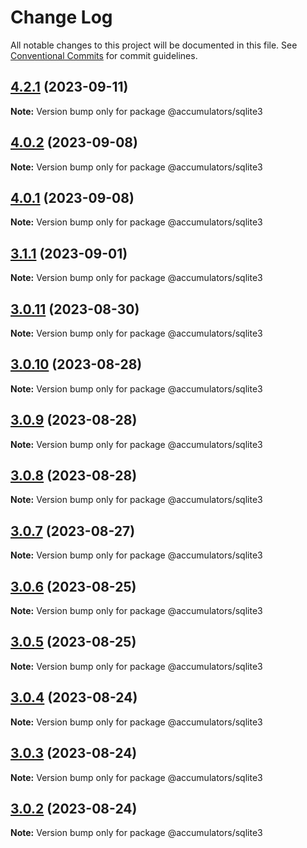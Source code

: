 # Change Log

All notable changes to this project will be documented in this file.
See [Conventional Commits](https://conventionalcommits.org) for commit guidelines.

## [4.2.1](https://github.com/HerodotusDev/accumulators/compare/v4.2.0...v4.2.1) (2023-09-11)

**Note:** Version bump only for package @accumulators/sqlite3





## [4.0.2](https://github.com/HerodotusDev/accumulators/compare/v4.0.1...v4.0.2) (2023-09-08)

**Note:** Version bump only for package @accumulators/sqlite3





## [4.0.1](https://github.com/HerodotusDev/accumulators/compare/v4.0.0...v4.0.1) (2023-09-08)

**Note:** Version bump only for package @accumulators/sqlite3





## [3.1.1](https://github.com/HerodotusDev/accumulators/compare/v3.1.0...v3.1.1) (2023-09-01)

**Note:** Version bump only for package @accumulators/sqlite3





## [3.0.11](https://github.com/HerodotusDev/accumulators/compare/v3.0.10...v3.0.11) (2023-08-30)

**Note:** Version bump only for package @accumulators/sqlite3





## [3.0.10](https://github.com/HerodotusDev/accumulators/compare/v3.0.9...v3.0.10) (2023-08-28)

**Note:** Version bump only for package @accumulators/sqlite3





## [3.0.9](https://github.com/HerodotusDev/accumulators/compare/v3.0.8...v3.0.9) (2023-08-28)

**Note:** Version bump only for package @accumulators/sqlite3





## [3.0.8](https://github.com/HerodotusDev/accumulators/compare/v3.0.7...v3.0.8) (2023-08-28)

**Note:** Version bump only for package @accumulators/sqlite3





## [3.0.7](https://github.com/HerodotusDev/accumulators/compare/v3.0.6...v3.0.7) (2023-08-27)

**Note:** Version bump only for package @accumulators/sqlite3





## [3.0.6](https://github.com/HerodotusDev/accumulators/compare/v3.0.5...v3.0.6) (2023-08-25)

**Note:** Version bump only for package @accumulators/sqlite3





## [3.0.5](https://github.com/HerodotusDev/accumulators/compare/v3.0.4...v3.0.5) (2023-08-25)

**Note:** Version bump only for package @accumulators/sqlite3





## [3.0.4](https://github.com/HerodotusDev/accumulators/compare/v3.0.3...v3.0.4) (2023-08-24)

**Note:** Version bump only for package @accumulators/sqlite3





## [3.0.3](https://github.com/HerodotusDev/accumulators/compare/v3.0.2...v3.0.3) (2023-08-24)

**Note:** Version bump only for package @accumulators/sqlite3





## [3.0.2](https://github.com/HerodotusDev/accumulators/compare/v3.0.1...v3.0.2) (2023-08-24)

**Note:** Version bump only for package @accumulators/sqlite3

